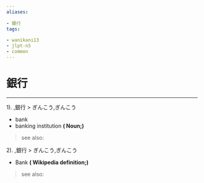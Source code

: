 ```yaml
---
aliases:
    
- 銀行
tags:
    
- wanikani13
- jlpt-n5
- common
---
```


# 銀行
---
1).
,銀行 > ぎんこう,ぎんこう

- bank
- banking institution
**( Noun;)**
> see also: 
            
2).
,銀行 > ぎんこう,ぎんこう

- Bank
**( Wikipedia definition;)**
> see also: 
            